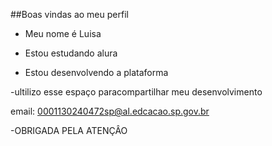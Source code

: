 ##Boas vindas ao meu perfil

- Meu nome é Luisa
- Estou estudando alura

- Estou desenvolvendo a plataforma 

-ultilizo esse espaço paracompartilhar meu desenvolvimento

email: 0001130240472sp@al.edcacao.sp.gov.br

-OBRIGADA PELA ATENÇÂO 
